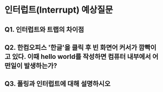 # 인터럽트(Interrupt) 예상질문

## Q1. 인터럽트와 트랩의 차이점

## Q2. 한컴오피스 '한글'을 클릭 후 빈 화면어 커서가 깜빡이고 있다. 이때 hello world를 작성하면 컴퓨터 내부에서 어떤일이 발생하는가?

## Q3. 폴링과 인터럽트에 대해 설명하시오
